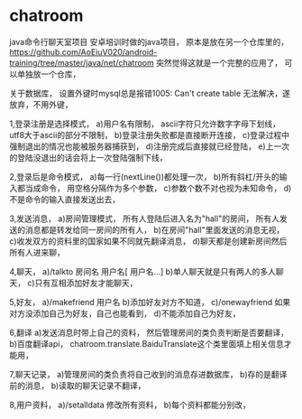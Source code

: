 # chatroom
java命令行聊天室项目
安卓培训时做的java项目，
原本是放在另一个仓库里的，
https://github.com/AoEiuV020/android-training/tree/master/java/net/chatroom
突然觉得这就是一个完整的应用了，
可以单独放一个仓库，

关于数据库，
设置外键时mysql总是报错1005: Can't create table
无法解决，遂放弃，不用外键，

1,登录注册是选择模式，
a)用户名有限制，
ascii字符只允许数字字母下划线，
utf8大于ascii的部分不限制，
b)登录注册失败都是直接断开连接，
c)登录过程中强制退出的情况也能被服务器捕获到，
d)注册完成后直接就已经登陆，
e)上一次的登陆没退出的话会将上一次登陆强制下线，

2,登录后是命令模式，
a)每一行(nextLine())都处理一次，
b)所有斜杠/开头的输入都当成命令，
用空格分隔作为多个参数，
c)参数个数不对也视为未知命令，
d)不是命令的输入直接发送出去，

3,发送消息，
a)房间管理模式，
所有人登陆后进入名为"hall"的房间，
所有人发送的消息都是转发给同一房间的所有人，
b)在房间"hall"里面发送的消息无视，
c)收发双方的资料里的国家如果不同就先翻译消息，
d)聊天都是创建新房间然后所有人进来聊，

4,聊天，
a)/talkto 房间名 用户名[ 用户名...]
b)单人聊天就是只有两人的多人聊天，
c)只有互相添加好友才能聊天，

5,好友，
a)/makefriend 用户名
b)添加好友对方不知道，
c)/onewayfriend 如果对方没添加自己为好友，自己也能看到，
d)不能添加自己为好友，

6,翻译
a)发送消息时带上自己的资料，
然后管理房间的类负责判断是否要翻译，
b)百度翻译api，
chatroom.translate.BaiduTranslate这个类里面填上相关信息才能用，

7,聊天记录，
a)管理房间的类负责将自己收到的消息存进数据库，
b)存的是翻译前的消息，
b)读取的聊天记录不翻译，

8,用户资料，
a)/setalldata 修改所有资料，
b)每个资料都能分别改，
